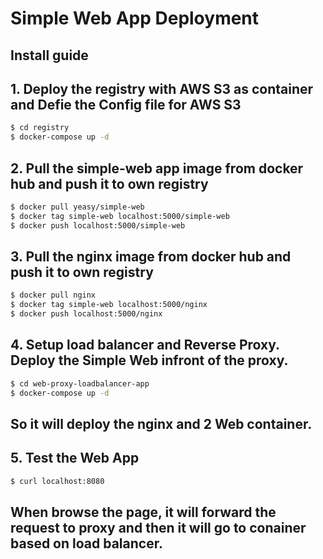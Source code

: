 # Simple Web App Deployment

## Install guide


## 1. Deploy the registry with AWS S3 as container and Defie the Config file for AWS S3

```bash
$ cd registry
$ docker-compose up -d
```

## 2. Pull the simple-web app image from docker hub and push it to own registry

```bash
$ docker pull yeasy/simple-web
$ docker tag simple-web localhost:5000/simple-web
$ docker push localhost:5000/simple-web
```

## 3. Pull the nginx image from docker hub and push it to own registry

```bash
$ docker pull nginx
$ docker tag simple-web localhost:5000/nginx
$ docker push localhost:5000/nginx
```

## 4. Setup load balancer and Reverse Proxy. Deploy the Simple Web infront of the proxy.

```bash
$ cd web-proxy-loadbalancer-app
$ docker-compose up -d
```

## So it will deploy the nginx and 2 Web container. 


## 5. Test the Web App

```bash
$ curl localhost:8080
```
## When browse the page, it will forward the request to proxy and then it will go to conainer based on load balancer. 